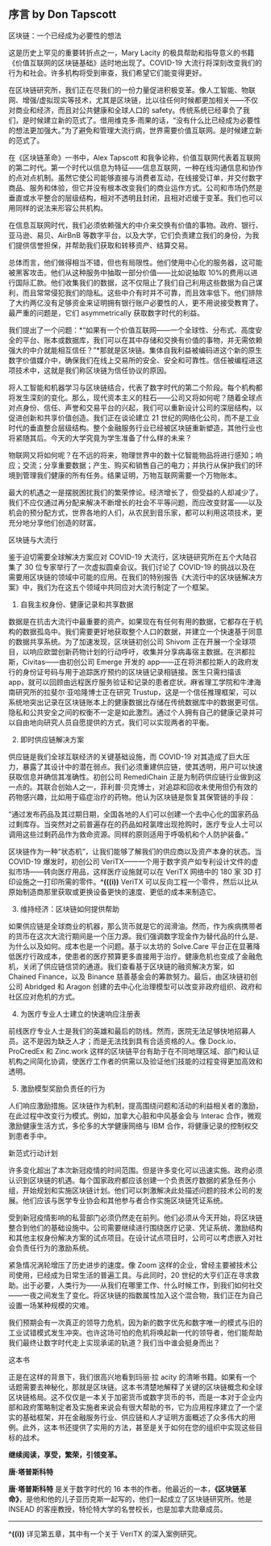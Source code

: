 ## 序言 by Don Tapscott

区块链：一个已经成为必要性的想法

这是历史上罕见的重要转折点之一，Mary Lacity 的极具帮助和指导意义的书籍《价值互联网的区块链基础》适时地出现了。COVID-19 大流行将深刻改变我们的行为和社会。许多机构将受到审查，我们希望它们能变得更好。

在区块链研究所，我们正在尽我们的一份力量促进积极变革。像人工智能、物联网、增强/虚拟现实等技术，尤其是区块链，比以往任何时候都更加相关——不仅对商业和经济，而且对公共健康和全球人口的 safety。传统系统已经辜负了我们，是时候建立新的范式了。借用维克多·雨果的话，“没有什么比已经成为必要性的想法更加强大。”为了避免和管理大流行病，世界需要价值互联网。是时候建立新的范式了。

在《区块链革命》一书中，Alex Tapscott 和我争论称，价值互联网代表着互联网的第二时代。第一个时代以信息为特征——信息互联网，一种在线沟通信息和协作的点对点机制。虽然它使公司能够直接与消费者互动，在线接受订单，并交付数字商品、服务和体验，但它并没有根本改变我们的商业运作方式。公司和市场仍然是垂直或水平整合的层级结构，相对不透明且封闭，且相对迟缓于变革。我们也可以用同样的说法来形容公共机构。

在信息互联网时代，我们必须依赖强大的中介来交换有价值的事物。政府、银行、亚马逊、易贝、AirBnB 等数字平台，以及大学，它们负责建立我们的身份，为我们提供信誉担保，并帮助我们获取和转移资产、结算交易。

总体而言，他们做得相当不错，但也有局限性。他们使用中心化的服务器，这可能被黑客攻击。他们从这种服务中抽取一部分价值——比如说抽取 10%的费用以进行国际汇款。他们收集我们的数据，这不仅阻止了我们自己利用这些数据为自己谋利，而且常常侵犯我们的隐私。这些中介有时并不可靠，而且效率低下。他们排除了大约两亿没有足够资金来证明拥有银行账户必要性的人，更不用说接受教育了。最严重的问题是，它们 asymmetrically 获取数字时代的利益。

我们提出了一个问题：*“如果有一个价值互联网——一个全球性、分布式、高度安全的平台、账本或数据库，我们可以在其中存储和交换有价值的事物，并无需依赖强大的中介就能相互信任？”*那就是区块链。集体自我利益被编码进这个新的原生数字价值媒介中，确保我们在线上交易所的安全、安全和可靠性。信任被编程进这项技术中，这就是我们称区块链为信任协议的原因。

将人工智能和机器学习与区块链结合，代表了数字时代的第二个阶段。每个机构都将发生深刻的变化。那么，现代资本主义的柱石——公司又将如何呢？随着全球点对点身份、信任、声誉和交易平台的兴起，我们可以重新设计公司的深层结构，以促进创新和共享价值创造。我们正在谈论建立 21 世纪的网络化公司，而不是工业时代的垂直整合层级结构。整个金融服务行业已经被区块链重新塑造，其他行业也将紧随其后。今天的大学究竟为学生准备了什么样的未来？

物联网又将如何呢？在不远的将来，物理世界中的数十亿智能物品将进行感知；响应；交流；分享重要数据；产生、购买和销售自己的电力；并执行从保护我们的环境到管理我们健康的所有任务。结果证明，万物互联网需要一个万物账本。

最大的机遇之一是摆脱困扰我们的繁荣悖论。经济增长了，但受益的人却减少了。我们不应仅通过再分配来解决不断增长的社会不平等问题，而应改变财富——以及机会的预分配方式，世界各地的人们，从农民到音乐家，都可以利用这项技术，更充分地分享他们创造的财富。

区块链与大流行

鉴于迫切需要全球解决方案应对 COVID-19 大流行，区块链研究所在五个大陆召集了 30 位专家举行了一次虚拟圆桌会议。我们讨论了 COVID-19 的挑战以及在需要用区块链的领域中可能的应用。在我们的特别报告《大流行中的区块链解决方案》中，我们为在这五个领域中共同应对大流行制定了一个框架。

1. 自我主权身份、健康记录和共享数据

数据是在抗击大流行中最重要的资产。如果现在有任何有用的数据，它都存在于机构的数据孤岛中。我们需要更好地获取整个人口的数据，并建立一个快速基于同意的数据共享系统。为了加速发现，区块链初创公司 Shivom 正在开展一个全球项目，以响应欧盟创新药物计划的行动呼吁，收集并分享病毒宿主数据。在洪都拉斯，Civitas——由初创公司 Emerge 开发的 app——正在将洪都拉斯人的政府发行的身份证号码与用于追踪医疗预约的区块链记录相链接。医生只需扫描该 app，就可以回顾由远程医疗服务验证和记录的患者症状。麻省理工学院和牛津海南研究所的拉斐尔·亚哈隆博士正在研究 Trustup，这是一个信任推理框架，可以系统地突出记录在区块链账本上的健康数据比存储在传统数据库中的数据更可信。隐私和公共安全之间的权衡不一定是如此激烈。通过个人拥有自己的健康记录并可以自由地向研究人员自愿提供的方式，我们可以实现两者的平衡。

2. 即时供应链解决方案

供应链是我们全球互联经济的关键基础设施，而 COVID-19 对其造成了巨大压力，暴露了其设计中的潜在弱点。我们必须重建供应链，使其透明，用户可以快速获取信息并确信其准确性。初创公司 RemediChain 正是为制药供应链行业做到这一点的。其联合创始人之一，菲利普·贝克博士，对追踪和回收未使用但仍有效的药物感兴趣，比如用于癌症治疗的药物。他认为区块链是恢复其保管链的手段：

“通过发布药品及其过期日期，全国各地的人们可以创建一个去中心化的国家药品过剩库存。当突然对之前普遍存在的药品如羟氯喹出现抢购时，医疗专业人士可以调用这些过剩药品作为救命资源。同样的原则适用于呼吸机和个人防护装备。”

区块链作为一种“状态机”，让我们能够了解我们的供应商以及资产本身的状态。当 COVID-19 爆发时，初创公司 VeriTX——一个用于数字资产如专利设计文件的虚拟市场——转向医疗用品，这样医疗设施就可以在 VeriTX 网络中的 180 家 3D 打印设施之一打印所需的零件。**^(((i))** VeriTX 可以反向工程一个零件，然后以比从原始制造商那里获取或更换设备更快的速度、更低的成本来制造它。

3. 维持经济：区块链如何提供帮助

如果供应链是全球商业的机器，那么货币就是它的润滑油。然而，作为疾病携带者的货币在这次大流行期间是一个压力源。我们强调数字现金作为替代品的什么是、为什么以及如何。成本也是一个问题。基于以太坊的 Solve.Care 平台正在显著降低医疗行政成本，使患者的医疗预算更多直接用于治疗。健康危机也变成了金融危机，关闭了供应链信贷的通道。我们查看基于区块链的融资解决方案，如 Chained Finance，以及 Binance 慈善基金会的筹款努力。最后，由区块链初创公司 Abridged 和 Aragon 创建的去中心化治理模型可以改变非政府组织、政府和社区应对危机的方式。

4. 为医疗专业人士建立的快速响应注册表

前线医疗专业人士是我们的英雄和最后的防线。然而，医院无法足够快地招募人员。这不是因为缺乏人才；而是无法找到具有合适资格的人。像 Dock.io、ProCredEx 和 Zinc.work 这样的区块链平台有助于在不同地理区域、部门和认证机构之间简化协调，使医疗工作者的供需以及验证他们技能的过程变得更加高效和透明。

5. 激励模型奖励负责任的行为

人们响应激励措施。区块链作为机制，提高围绕问题和活动的利益相关者的激励，在此过程中改变行为模式。例如，加拿大心脏和中风基金会与 Interac 合作，微观激励健康生活方式，多伦多的大学健康网络与 IBM 合作，将健康记录的控制权交到患者手中。

新范式行动计划

许多变化超出了本次新冠疫情的时间范围。但是许多变化可以迅速实施。政府必须认识到区块链的机遇。每个国家政府都应该创建一个负责医疗数据的紧急任务小组，开始规划和实施区块链计划。他们可以刺激解决此处描述问题的技术公司的发展。他们应该与医学专业协会和其他参与者合作实施区块链凭证系统。

受到新冠疫情影响的私营部门必须仍然走在前列。他们必须从今天开始，将区块链整合到他们的基础设施中。公司需要继续进行围绕医疗记录、凭证系统、激励结构和其他主权身份解决方案的试点项目。在设计试点项目时，公司可以考虑嵌入对社会负责任行为的激励系统。

紧急情况涡轮增压了历史进步的速度。像 Zoom 这样的企业，曾经主要被技术公司使用，已经成为日常生活的普遍工具。与此同时，20 世纪的大亨们正在寻求救助。出于必要，人类行为——从我们在哪里工作、什么时候工作，到我们如何社交——一夜之间发生了变化。将区块链的指数属性加入这个混合物，我们正在为自己设置一场某种规模的灾难。

我们预期会有一次真正的领导力危机，因为新的数字优先和数字唯一的模式与旧的工业试错模式发生冲突。也许这场可怕的危机将唤起新一代的领导者，他们能帮助我们最终让数字时代走上实现承诺的轨道？我们当中谁会挺身而出？

这本书

正是在这样的背景下，我们很高兴地看到玛丽·拉 acity 的清晰书籍。如果有一个话题需要去神秘化，那就是区块链。这本书清楚地解释了关键的区块链概念和全球区块链格局。这不仅仅是一本关于加密货币或数字货币的书，而是一本对于企业内部和政府策略制定者及实施者来说会有很大帮助的书，它为应用程序建立了一个坚实的基础框架，并在金融服务行业、供应链和人才证明方面概述了众多伟大的用例。此外，这本书还提供了实用的方法，甚至是关于如何在您的组织中实现这些目标的战术。

**继续阅读，享受，繁荣，引领变革。**

**唐·塔普斯科特**

**唐·塔普斯科特** 是关于数字时代的 16 本书的作者。他最近的一本，**《区块链革命》**，是他和他的儿子亚历克斯一起写的，他们一起成立了区块链研究所。他是 INSEAD 的客座教授，特伦特大学的名誉校长，也是加拿大勋章成员。

****

**^((i))** 详见第五章，其中有一个关于 VeriTX 的深入案例研究。
